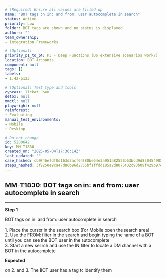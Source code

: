 ```yaml
---
# (Required) Ensure all values are filled up
name: "BOT tags on in: and from: user autocomplete in search"
status: Active
priority: Low
folder: BOT tags are shown and no status is displayed
authors: ""
team_ownership: 
- Integration Frameworks

# (Optional)
priority_p1_to_p4: P3 - Deep Functions (Do extensive scenarios work?)
location: BOT Accounts
component: null
tags: []
labels: 
- 1.42-p123

# (Optional) Test type and tools
cypress: Ticket Open
detox: null
mmctl: null
playwright: null
rainforest: 
- Evaluating
manual_test_environments: 
- Mobile
- Desktop

# Do not change
id: 5280642
key: MM-T1830
created_on: "2020-05-04T17:36:14Z"
last_updated: ""
case_hashed: cb9746efdf0d163d3acf64280be64e3a951a82520b63bcd9d8504549054b60eaa249fc6a54084e98719bf50f1ca35ea2
steps_hashed: 3f9250e9ca47d86b96d2765bf1ffdd185a2d8073402c93b09f429b97eda89f31df51104e7c55f001bacef98dac9aa371
---
```


<!-- (Auto-generated) Based on frontmatter's "key" and "name" -->

## MM-T1830: BOT tags on in: and from: user autocomplete in search

---

**Step 1**

BOT tags on in: and from: user autocomplete in search\
————————————————————————————\
1\. Place the cursor in the search box (For Mobile open the search area)\
2\. Use the FROM: filter in the search and begin typing the name of a BOT until you can see the BOT user in the autocomplete\
3\. Start a new search and use the IN:filter to locate a DM channel with a BOT in the autocomplete

**Expected**

on 2. and 3. The BOT user has a tag to identify them
